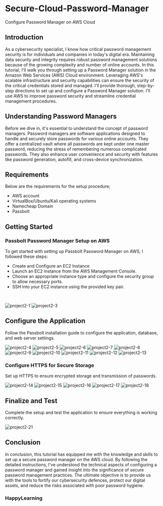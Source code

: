 # Secure-Cloud-Password-Manager
Configure Password Manager on AWS Cloud

## Introduction

As a cybersecurity specialist, I know how critical password management security is for individuals and companies in today's digital era. Maintaining data security and integrity requires robust password management solutions because of the growing complexity and number of online accounts. In this tutorial, I'll walk you through setting up a Password Manager solution in the Amazon Web Services (AWS) Cloud environment. Leveraging AWS's scalable infrastructure and security capabilities can ensure  the security of the critical credentials stored and managed. I'll provide thorough, step-by-step directions to set up and configure a Password Manager solution. I'll use AWS to improve password security and streamline credential management procedures.

## Understanding Password Managers

Before we dive in, it's essential to understand the concept of password managers. Password managers are software applications designed to handle and securely store passwords for various online accounts. They offer a centralized vault where all passwords are kept under one master password, reducing the stress of remembering numerous complicated passwords. They also enhance user convenience and security with features like password generation, autofill, and cross-device synchronization.

## Requirements
Below are the requirements for the setup procedure;
- AWS account
- VirtualBox/Ubuntu/Kali operating systems
- Namecheap Domain
- Passbolt

## Getting Started
### Passbolt Password Manager Setup on AWS
To get started with setting up Passbolt Password Manager on AWS, I followed these steps:

- Create and Configure an EC2 Instance
- Launch an EC2 instance from the AWS Management Console.
- Choose an appropriate instance type and configure the security group to allow necessary ports.
- SSH into your EC2 instance using the provided key pair.
<br>

![project2-1](https://github.com/Kamgreen50/Secure-Cloud-Password-Manager/assets/148400787/d61cbe48-3a9b-4bd0-9a9a-d22c77a71121)
![project2-3](https://github.com/Kamgreen50/Secure-Cloud-Password-Manager/assets/148400787/e28614ce-81a3-4a50-975f-63a08d6115a9)


## Configure the Application

Follow the Passbolt installation guide to configure the application, database, and web server settings.
<br>

![project2-4](https://github.com/Kamgreen50/Secure-Cloud-Password-Manager/assets/148400787/9f5b1ce1-aa41-4391-9662-e80819b97dfc)
![project2-5](https://github.com/Kamgreen50/Secure-Cloud-Password-Manager/assets/148400787/43d21e70-8d35-404b-a4a8-65cc7d245b3b)
![project2-6](https://github.com/Kamgreen50/Secure-Cloud-Password-Manager/assets/148400787/32987338-31c6-47b2-a1b2-e6c3d8b2c8ac)
![project2-7](https://github.com/Kamgreen50/Secure-Cloud-Password-Manager/assets/148400787/c790c2fe-97ee-4aa7-955b-66c77fa13136)
![project2-8](https://github.com/Kamgreen50/Secure-Cloud-Password-Manager/assets/148400787/acdbac1c-f6d0-4a39-b5dc-1ffd308e13cf)
![project2-9](https://github.com/Kamgreen50/Secure-Cloud-Password-Manager/assets/148400787/7291049a-7349-448c-b9a4-afafa9d7b4a9)
![project2-10](https://github.com/Kamgreen50/Secure-Cloud-Password-Manager/assets/148400787/9091a70b-ba0b-4cc8-b5d1-b429ca85010e)
![project2-11](https://github.com/Kamgreen50/Secure-Cloud-Password-Manager/assets/148400787/241b2093-ec12-461a-870d-9930e31b4975)
![project2-12](https://github.com/Kamgreen50/Secure-Cloud-Password-Manager/assets/148400787/a08125c9-b22d-47b5-a5dd-285c3f692b84)
![project2-13](https://github.com/Kamgreen50/Secure-Cloud-Password-Manager/assets/148400787/56fe2c6c-7273-47e0-9413-522766895a50)

### Configure HTTPS for Secure Storage

Set up HTTPS to ensure encrypted storage and transmission of passwords.
<br>

![project2-14](https://github.com/Kamgreen50/Secure-Cloud-Password-Manager/assets/148400787/3f126fd6-42a1-403e-95c0-56f72a7500be)
![project2-15](https://github.com/Kamgreen50/Secure-Cloud-Password-Manager/assets/148400787/56fc4586-8052-4c79-badc-b37c8b121181)
![project2-16](https://github.com/Kamgreen50/Secure-Cloud-Password-Manager/assets/148400787/6770305e-9a3b-4546-93b6-c5e7d3a958a3)
![project2-17](https://github.com/Kamgreen50/Secure-Cloud-Password-Manager/assets/148400787/31ea53c9-7c05-4f8c-b7e9-b5ad8706f640)
![project2-18](https://github.com/Kamgreen50/Secure-Cloud-Password-Manager/assets/148400787/75bff8e5-ee00-449b-b40f-a10f57c19694)

## Finalize and Test
Complete the setup and test the application to ensure everything is working correctly.
<br>

![project2-21](https://github.com/Kamgreen50/Secure-Cloud-Password-Manager/assets/148400787/9c1f1c0c-d982-456d-8a58-d86e84f8e0a2)


## Conclusion
In conclusion, this tutorial has equipped me with the knowledge and skills to set up a secure password manager on the AWS cloud. By following the detailed instructions, I've understood the technical aspects of configuring a password manager and gained insight into the significance of secure password management practices. The ultimate objective is to provide us with the tools to fortify our cybersecurity defences, protect our digital assets, and reduce the risks associated with poor password hygiene.

### HappyLearning
